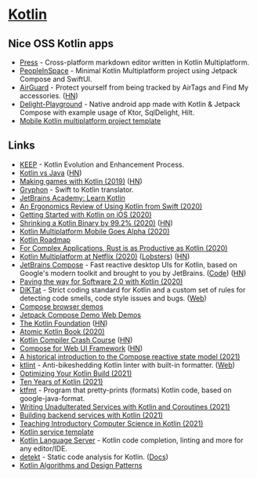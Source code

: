 # [Kotlin](https://kotlinlang.org/)

## Nice OSS Kotlin apps

- [Press](https://github.com/saket/press) - Cross-platform markdown editor written in Kotlin Multiplatform.
- [PeopleInSpace](https://github.com/joreilly/PeopleInSpace) - Minimal Kotlin Multiplatform project using Jetpack Compose and SwiftUI.
- [AirGuard](https://github.com/seemoo-lab/AirGuard) - Protect yourself from being tracked by AirTags and Find My accessories. ([HN](https://news.ycombinator.com/item?id=28577951))
- [Delight-Playground](https://github.com/kasem-sm/RocketXDelight-Playground) - Native android app made with Kotlin & Jetpack Compose with example usage of Ktor, SqlDelight, Hilt.
- [Mobile Kotlin multiplatform project template](https://github.com/icerockdev/moko-template)

## Links

- [KEEP](https://github.com/Kotlin/KEEP) - Kotlin Evolution and Enhancement Process.
- [Kotlin vs Java](https://www.kotlinvsjava.com/) ([HN](https://news.ycombinator.com/item?id=21807233))
- [Making games with Kotlin (2019)](https://kotlin.christmas/2019/11) ([HN](https://news.ycombinator.com/item?id=21760520))
- [Gryphon](https://github.com/vinivendra/Gryphon) - Swift to Kotlin translator.
- [JetBrains Academy: Learn Kotlin](https://hyperskill.org/onboarding?track=kotlin)
- [An Ergonomics Review of Using Kotlin from Swift (2020)](https://benasher.co/kotlin-ios-ergonomics/)
- [Getting Started with Kotlin on iOS (2020)](https://benasher.co/kotlin-ios-getting-started/)
- [Shrinking a Kotlin Binary by 99.2% (2020)](https://jakewharton.com/shrinking-a-kotlin-binary/) ([HN](https://news.ycombinator.com/item?id=24279128))
- [Kotlin Multiplatform Mobile Goes Alpha (2020)](https://blog.jetbrains.com/kotlin/2020/08/kotlin-multiplatform-mobile-goes-alpha/)
- [Kotlin Roadmap](https://kotlinlang.org/roadmap.html)
- [For Complex Applications, Rust is as Productive as Kotlin (2020)](https://ferrous-systems.com/blog/rust-as-productive-as-kotlin/)
- [Kotlin Multiplatform at Netflix (2020)](https://medium.com/@NetflixTechBlog/netflix-android-and-ios-studio-apps-kotlin-multiplatform-d6d4d8d25d23) ([Lobsters](https://lobste.rs/s/hqwavk/for_complex_applications_rust_is_as)) ([HN](https://news.ycombinator.com/item?id=24958392))
- [JetBrains Compose](https://www.jetbrains.com/lp/compose/) - Fast reactive desktop UIs for Kotlin, based on Google's modern toolkit and brought to you by JetBrains. ([Code](https://github.com/jetbrains/compose-jb)) ([HN](https://news.ycombinator.com/item?id=24997226))
- [Paving the way for Software 2.0 with Kotlin (2020)](https://ai.facebook.com/blog/paving-the-way-for-software-20-with-kotlin/)
- [DiKTat](https://github.com/cqfn/diKTat) - Strict coding standard for Kotlin and a custom set of rules for detecting code smells, code style issues and bugs. ([Web](https://www.cqfn.org/diKTat/))
- [Compose browser demos](https://github.com/ShikaSD/compose-browser-demo)
- [Jetpack Compose Demo Web Demos](https://github.com/JetBrains/compose-for-web-demos)
- [The Kotlin Foundation](https://kotlinlang.org/docs/kotlin-foundation.html) ([HN](https://news.ycombinator.com/item?id=26124054))
- [Atomic Kotlin Book (2020)](https://leanpub.com/AtomicKotlin)
- [Kotlin Compiler Crash Course](https://github.com/ahinchman1/Kotlin-Compiler-Crash-Course) ([HN](https://news.ycombinator.com/item?id=26454040))
- [Compose for Web UI Framework](https://compose-web.ui.pages.jetbrains.team/) ([HN](https://news.ycombinator.com/item?id=27043067))
- [A historical introduction to the Compose reactive state model (2021)](https://dev.to/zachklipp/a-historical-introduction-to-the-compose-reactive-state-model-19j8)
- [ktlint](https://github.com/pinterest/ktlint) - Anti-bikeshedding Kotlin linter with built-in formatter. ([Web](https://ktlint.github.io/))
- [Optimizing Your Kotlin Build (2021)](https://www.zacsweers.dev/optimizing-your-kotlin-build/)
- [Ten Years of Kotlin (2021)](https://blog.jetbrains.com/kotlin/2021/08/ten-years-of-kotlin/)
- [ktfmt](https://github.com/facebookincubator/ktfmt) - Program that pretty-prints (formats) Kotlin code, based on google-java-format.
- [Writing Unadulterated Services with Kotlin and Coroutines (2021)](https://www.youtube.com/watch?v=wTvNNc3A7QU)
- [Building backend services with Kotlin (2021)](https://medium.com/brexeng/building-backend-services-with-kotlin-7c8410795e4b)
- [Teaching Introductory Computer Science in Kotlin (2021)](https://www.youtube.com/watch?v=X8Az9X0mwUE)
- [Kotlin service template](https://github.com/demidko/service)
- [Kotlin Language Server](https://github.com/fwcd/kotlin-language-server) - Kotlin code completion, linting and more for any editor/IDE.
- [detekt](https://github.com/detekt/detekt) - Static code analysis for Kotlin. ([Docs](https://detekt.github.io/detekt/))
- [Kotlin Algorithms and Design Patterns](https://github.com/KiberneticWorm/Kotlin-Algorithms-and-Design-Patterns)
